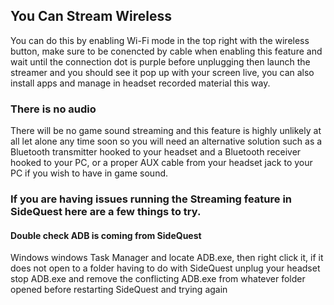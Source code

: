 ## You Can Stream Wireless

You can do this by enabling Wi-Fi mode in the top right with the wireless button, make sure to be conencted by cable when enabling this feature and wait until the connection dot is purple before unplugging then launch the streamer and you should see it pop up with your screen live, you can also install apps and manage in headset recorded material this way.

### There is no audio

There will be no game sound streaming and this feature is highly unlikely at all let alone any time soon so you will need an alternative solution such as a Bluetooth transmitter hooked to your headset and a Bluetooth receiver hooked to your PC, or a proper AUX cable from your headset jack to your PC if you wish to have in game sound.


### If you are having issues running the Streaming feature in SideQuest here are a few things to try.

#### Double check ADB is coming from SideQuest

Windows windows Task Manager and locate ADB.exe, then right click it, if it does not open to a folder having to do with SideQuest unplug your headset stop ADB.exe and remove the conflicting ADB.exe from whatever folder opened before restarting SideQuest and trying again
